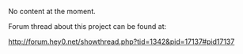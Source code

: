 No content at the moment.

Forum thread about this project can be found at:

http://forum.hey0.net/showthread.php?tid=1342&pid=17137#pid17137